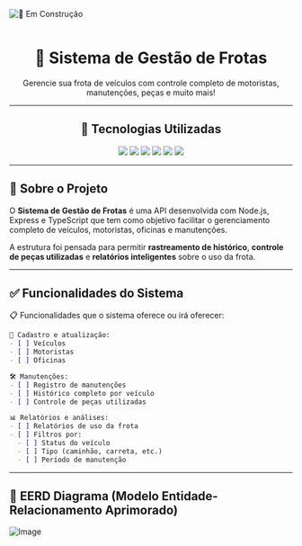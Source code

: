 <div style="display: inline-block; overflow: hidden;">

![🚧 Em Construção](https://img.shields.io/badge/Status-🚧%20Em%20Construção-FF8C00?style=for-the-badge&logo=git&logoColor=white&color=blueviolet&labelColor=FF4500)

</div>

<div align="center">

  <h1>🚚 Sistema de Gestão de Frotas</h1>

  <p>Gerencie sua frota de veículos com controle completo de motoristas, manutenções, peças e muito mais!</p>

---
## 🧪 Tecnologias Utilizadas

  <!-- Badges -->
  <img src="https://img.shields.io/badge/PostgreSQL-4169E1?style=for-the-badge&logo=postgresql&logoColor=white" />
  <img src="https://img.shields.io/badge/Node.js-339933?style=for-the-badge&logo=nodedotjs&logoColor=white" />
  <img src="https://img.shields.io/badge/Express.js-000000?style=for-the-badge&logo=express&logoColor=white" />
  <img src="https://img.shields.io/badge/TypeScript-3178C6?style=for-the-badge&logo=typescript&logoColor=white" />
  <img src="https://img.shields.io/badge/Prisma-2D3748?style=for-the-badge&logo=prisma&logoColor=white" />
  <img src="https://img.shields.io/badge/JWT-000000?style=for-the-badge&logo=jsonwebtokens&logoColor=white" />

</div>

---

## 🧭 Sobre o Projeto

O **Sistema de Gestão de Frotas** é uma API desenvolvida com Node.js, Express e TypeScript que tem como objetivo facilitar o gerenciamento completo de veículos, motoristas, oficinas e manutenções.

A estrutura foi pensada para permitir **rastreamento de histórico**, **controle de peças utilizadas** e **relatórios inteligentes** sobre o uso da frota.

---

## ✅ Funcionalidades do Sistema

📋 Funcionalidades que o sistema oferece ou irá oferecer:

```md
🔧 Cadastro e atualização:
- [ ] Veículos
- [ ] Motoristas
- [ ] Oficinas

🛠️ Manutenções:
- [ ] Registro de manutenções
- [ ] Histórico completo por veículo
- [ ] Controle de peças utilizadas

📊 Relatórios e análises:
- [ ] Relatórios de uso da frota
- [ ] Filtros por:
  - [ ] Status do veículo
  - [ ] Tipo (caminhão, carreta, etc.)
  - [ ] Período de manutenção
   ```
--- 
## 🎲 EERD Diagrama (Modelo Entidade-Relacionamento Aprimorado)
![Image](https://github.com/user-attachments/assets/1073970c-2039-470d-a92e-e070ada52bb1)
